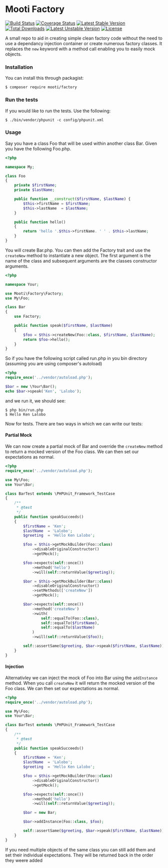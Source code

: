 # Mooti Factory

[![Build Status](https://travis-ci.org/mooti/factory.svg?branch=master)](https://travis-ci.org/mooti/factory)
[![Coverage Status](https://coveralls.io/repos/github/mooti/factory/badge.svg?branch=master)](https://coveralls.io/github/mooti/factory?branch=master)
[![Latest Stable Version](https://poser.pugx.org/mooti/factory/v/stable)](https://packagist.org/packages/mooti/factory)
[![Total Downloads](https://poser.pugx.org/mooti/factory/downloads)](https://packagist.org/packages/mooti/factory)
[![Latest Unstable Version](https://poser.pugx.org/mooti/factory/v/unstable)](https://packagist.org/packages/mooti/factory)
[![License](https://poser.pugx.org/mooti/factory/license)](https://packagist.org/packages/mooti/factory)

A small repo to aid in creating simple clean factory code without the need to use a dependancy injection container or create numerous factory classes. It replaces the ```new``` keyword with a method call enabling you to easily mock objects.

### Installation

You can install this through packagist:

```
$ composer require mooti/factory
```

### Run the tests

If you would like to run the tests. Use the following:

```
$ ./bin/vendor/phpunit -c config/phpunit.xml
```

### Usage

Say you have a class Foo that will be used within another class Bar. Given you have the following Foo.php.

```php
<?php

namespace My;

class Foo
{
	private $firstName;
	private $lastName;

	public function __construct($firstName, $lastName) {
		$this->firstName = $firstName;
		$this->lastName  = $lastName;
	}

	public function hello()
	{
		return 'hello '.$this->firstName. ' ' . $this->lastName;
	}
}

```

You will create Bar.php. You can then add the Factory trait and use the ```createNew``` method to instantiate a new object. The first argument is the name of the class and subsequent arguments are the classes constructor arguments. 

```php
<?php

namespace Your;

use Mooti\Factory\Factory;
use My\Foo;

class Bar
{
	use Factory;

	public function speak($firstName, $lastName)
	{
		$foo = $this->createNew(Foo::class, $firstName, $lastName);
		return $foo->hello();
	}
}
```

So if you have the following script called run.php in you bin directory (assuming you are using composer's autoload)

```php
<?php
require_once('../vendor/autoload.php');

$bar = new \Your\Bar();
echo $bar->speak('Ken', 'Lalobo');

```

and we run it, we should see:

```
$ php bin/run.php
$ Hello Ken Lalobo
```

Now for tests. There are two ways in which we can write our tests:

#### Partial Mock

We can now create a partial mock of Bar and override the ```createNew``` method to return a mocked version of the Foo class. We can then set our expectations as normal.

```php
<?php
require_once('../vendor/autoload.php');

use My\Foo;
use Your\Bar;

class BarTest extends \PHPUnit_Framework_TestCase
{
	/**
     * @test
     */
    public function speakSucceeds()
    {
    	$firstName = 'Ken';
    	$lastName  = 'Lalobo';
    	$greeting  = 'Hello Ken Lalobo';

        $foo = $this->getMockBuilder(Foo::class)
            ->disableOriginalConstructor()
            ->getMock();

        $foo->expects(self::once())
            ->method('hello')
            ->will(self::returnValue($greeting));

        $bar = $this->getMockBuilder(Bar::class)
            ->disableOriginalConstructor()
            ->setMethods(['createNew'])
            ->getMock();

        $bar->expects(self::once())
            ->method('createNew')
            ->with(
                self::equalTo(Foo::class),
                self::equalTo($firstName),
                self::equalTo($lastName)
            )
            ->will(self::returnValue($foo));

        self::assertSame($greeting, $bar->speak($firstName, $lastName));
    }
}
```

#### Injection

Alternativley we can inject the mock of Foo into Bar using the ```addInstance``` method. When you call ```createNew``` it will return the mocked version of the Foo class. We can then set our expectations as normal.

```php
<?php
require_once('../vendor/autoload.php');

use My\Foo;
use Your\Bar;

class BarTest extends \PHPUnit_Framework_TestCase
{
    /**
     * @test
     */
    public function speakSucceeds()
    {
        $firstName = 'Ken';
        $lastName  = 'Lalobo';
        $greeting  = 'Hello Ken Lalobo';

        $foo = $this->getMockBuilder(Foo::class)
            ->disableOriginalConstructor()
            ->getMock();

        $foo->expects(self::once())
            ->method('hello')
            ->will(self::returnValue($greeting));

        $bar = new Bar;

        $bar->addInstance(Foo::class, $foo);

        self::assertSame($greeting, $bar->speak($firstName, $lastName));
    }
}
```

If you need multiple objects of the same class you can still add them and set their individual expectations. They will be returned back in the order they weere added
